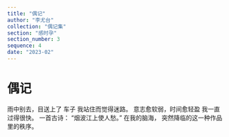 ```yaml
---
title: "偶记"
author: "李尤台"
collection: "偶记集"
section: "感时孕"
section_number: 3
sequence: 4
date: "2023-02"
---
```


# 偶记

雨中别去，目送上了 车子
我站住而觉得迷路。
意志愈软弱，时间愈轻盈
我一直过得很快。
一首古诗：
“烟波江上使人愁。”
在我的脑海，
突然降临的这一种作品里的秩序。
